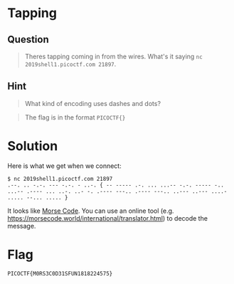 # Tapping
## Question
>Theres tapping coming in from the wires. What's it saying `nc 2019shell1.picoctf.com 21897`.

## Hint
>What kind of encoding uses dashes and dots?

>The flag is in the format `PICOCTF{}`

# Solution
Here is what we get when we connect:
~~~~
$ nc 2019shell1.picoctf.com 21897
.--. .. -.-. --- -.-. - ..-. { -- ----- .-. ... ...-- -.-. ----- -.. ...-- .---- ... ..-. ..- -. .---- ---.. .---- ---.. ..--- ..--- ....- ..... --... ..... } 
~~~~

It looks like [Morse Code](https://en.wikipedia.org/wiki/Morse_code). You can use an online tool (e.g. https://morsecode.world/international/translator.html) to decode the message.

# Flag
`PICOCTF{M0RS3C0D31SFUN1818224575}`
